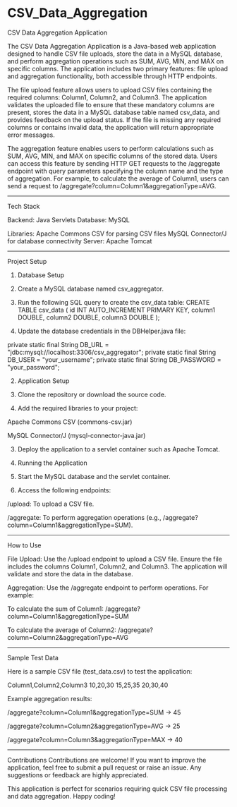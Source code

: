 # CSV_Data_Aggregation
CSV Data Aggregation Application

The CSV Data Aggregation Application is a Java-based web application designed to handle CSV file uploads, store the data in a MySQL database, and perform aggregation operations such as SUM, AVG, MIN, and MAX on specific columns. The application includes two primary features: file upload and aggregation functionality, both accessible through HTTP endpoints.

The file upload feature allows users to upload CSV files containing the required columns: Column1, Column2, and Column3. The application validates the uploaded file to ensure that these mandatory columns are present, stores the data in a MySQL database table named csv_data, and provides feedback on the upload status. If the file is missing any required columns or contains invalid data, the application will return appropriate error messages.

The aggregation feature enables users to perform calculations such as SUM, AVG, MIN, and MAX on specific columns of the stored data. Users can access this feature by sending HTTP GET requests to the /aggregate endpoint with query parameters specifying the column name and the type of aggregation. For example, to calculate the average of Column1, users can send a request to /aggregate?column=Column1&aggregationType=AVG.


---

Tech Stack

Backend: Java Servlets
Database: MySQL

Libraries:
Apache Commons CSV for parsing CSV files
MySQL Connector/J for database connectivity
Server: Apache Tomcat

---

Project Setup

1. Database Setup

1. Create a MySQL database named csv_aggregator.
2. Run the following SQL query to create the csv_data table:
CREATE TABLE csv_data (
    id INT AUTO_INCREMENT PRIMARY KEY,
    column1 DOUBLE,
    column2 DOUBLE,
    column3 DOUBLE
);
3. Update the database credentials in the DBHelper.java file:

private static final String DB_URL = "jdbc:mysql://localhost:3306/csv_aggregator";
private static final String DB_USER = "your_username";
private static final String DB_PASSWORD = "your_password";

2. Application Setup

1. Clone the repository or download the source code.

2. Add the required libraries to your project:

Apache Commons CSV (commons-csv.jar)

MySQL Connector/J (mysql-connector-java.jar)

3. Deploy the application to a servlet container such as Apache Tomcat.

3. Running the Application

1. Start the MySQL database and the servlet container.

2. Access the following endpoints:

/upload: To upload a CSV file.

/aggregate: To perform aggregation operations (e.g., /aggregate?column=Column1&aggregationType=SUM).

---

How to Use

File Upload: Use the /upload endpoint to upload a CSV file. Ensure the file includes the columns Column1, Column2, and Column3. The application will validate and store the data in the database.

Aggregation: Use the /aggregate endpoint to perform operations. For example:

To calculate the sum of Column1: /aggregate?column=Column1&aggregationType=SUM

To calculate the average of Column2: /aggregate?column=Column2&aggregationType=AVG

---

Sample Test Data

Here is a sample CSV file (test_data.csv) to test the application:

Column1,Column2,Column3
10,20,30
15,25,35
20,30,40

Example aggregation results:

/aggregate?column=Column1&aggregationType=SUM → 45

/aggregate?column=Column2&aggregationType=AVG → 25

/aggregate?column=Column3&aggregationType=MAX → 40

---
Contributions
Contributions are welcome! If you want to improve the application, feel free to submit a pull request or raise an issue. Any suggestions or feedback are highly appreciated.

This application is perfect for scenarios requiring quick CSV file processing and data aggregation. Happy coding!
